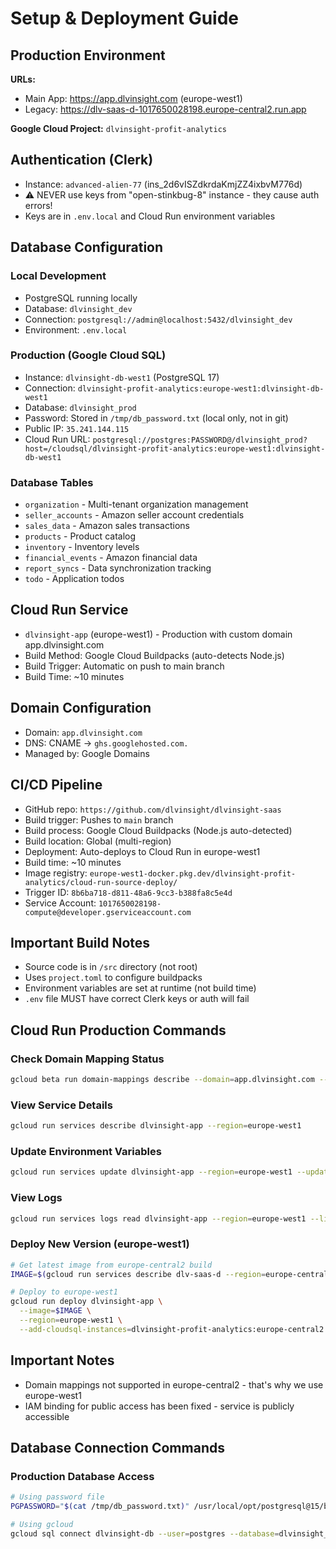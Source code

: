 # Setup & Deployment Guide

## Production Environment

**URLs:**
- Main App: https://app.dlvinsight.com (europe-west1)
- Legacy: https://dlv-saas-d-1017650028198.europe-central2.run.app

**Google Cloud Project:** `dlvinsight-profit-analytics`

## Authentication (Clerk)
- Instance: `advanced-alien-77` (ins_2d6vISZdkrdaKmjZZ4ixbvM776d)
- ⚠️ NEVER use keys from "open-stinkbug-8" instance - they cause auth errors!
- Keys are in `.env.local` and Cloud Run environment variables

## Database Configuration

### Local Development
- PostgreSQL running locally
- Database: `dlvinsight_dev`
- Connection: `postgresql://admin@localhost:5432/dlvinsight_dev`
- Environment: `.env.local`

### Production (Google Cloud SQL)
- Instance: `dlvinsight-db-west1` (PostgreSQL 17)
- Connection: `dlvinsight-profit-analytics:europe-west1:dlvinsight-db-west1`
- Database: `dlvinsight_prod`
- Password: Stored in `/tmp/db_password.txt` (local only, not in git)
- Public IP: `35.241.144.115`
- Cloud Run URL: `postgresql://postgres:PASSWORD@/dlvinsight_prod?host=/cloudsql/dlvinsight-profit-analytics:europe-west1:dlvinsight-db-west1`

### Database Tables
- `organization` - Multi-tenant organization management
- `seller_accounts` - Amazon seller account credentials
- `sales_data` - Amazon sales transactions
- `products` - Product catalog
- `inventory` - Inventory levels
- `financial_events` - Amazon financial data
- `report_syncs` - Data synchronization tracking
- `todo` - Application todos

## Cloud Run Service
- `dlvinsight-app` (europe-west1) - Production with custom domain app.dlvinsight.com
- Build Method: Google Cloud Buildpacks (auto-detects Node.js)
- Build Trigger: Automatic on push to main branch
- Build Time: ~10 minutes

## Domain Configuration
- Domain: `app.dlvinsight.com`
- DNS: CNAME → `ghs.googlehosted.com.`
- Managed by: Google Domains

## CI/CD Pipeline
- GitHub repo: `https://github.com/dlvinsight/dlvinsight-saas`
- Build trigger: Pushes to `main` branch
- Build process: Google Cloud Buildpacks (Node.js auto-detected)
- Build location: Global (multi-region)
- Deployment: Auto-deploys to Cloud Run in europe-west1
- Build time: ~10 minutes
- Image registry: `europe-west1-docker.pkg.dev/dlvinsight-profit-analytics/cloud-run-source-deploy/`
- Trigger ID: `8b6ba718-d811-48a6-9cc3-b388fa8c5e4d`
- Service Account: `1017650028198-compute@developer.gserviceaccount.com`

## Important Build Notes
- Source code is in `/src` directory (not root)
- Uses `project.toml` to configure buildpacks
- Environment variables are set at runtime (not build time)
- `.env` file MUST have correct Clerk keys or auth will fail

## Cloud Run Production Commands

### Check Domain Mapping Status
```bash
gcloud beta run domain-mappings describe --domain=app.dlvinsight.com --region=europe-west1
```

### View Service Details
```bash
gcloud run services describe dlvinsight-app --region=europe-west1
```

### Update Environment Variables
```bash
gcloud run services update dlvinsight-app --region=europe-west1 --update-env-vars="KEY=value"
```

### View Logs
```bash
gcloud run services logs read dlvinsight-app --region=europe-west1 --limit=50
```

### Deploy New Version (europe-west1)
```bash
# Get latest image from europe-central2 build
IMAGE=$(gcloud run services describe dlv-saas-d --region=europe-central2 --format="get(spec.template.spec.containers[0].image)")

# Deploy to europe-west1
gcloud run deploy dlvinsight-app \
  --image=$IMAGE \
  --region=europe-west1 \
  --add-cloudsql-instances=dlvinsight-profit-analytics:europe-central2:dlvinsight-db
```

## Important Notes
- Domain mappings not supported in europe-central2 - that's why we use europe-west1
- IAM binding for public access has been fixed - service is publicly accessible

## Database Connection Commands

### Production Database Access
```bash
# Using password file
PGPASSWORD="$(cat /tmp/db_password.txt)" /usr/local/opt/postgresql@15/bin/psql -h 34.116.202.95 -U postgres -d dlvinsight_prod

# Using gcloud
gcloud sql connect dlvinsight-db --user=postgres --database=dlvinsight_prod
```